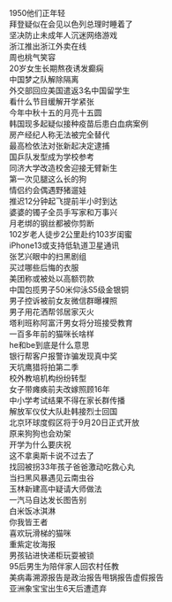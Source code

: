 1950他们正年轻  
拜登疑似在会见以色列总理时睡着了  
坚决防止未成年人沉迷网络游戏  
浙江推出浙江外卖在线  
周也桃气笑容  
20岁女生长期熬夜诱发癫痫  
中国梦之队解除隔离  
外交部回应美国遣返3名中国留学生  
看什么节目缓解开学紧张  
今年中秋十五的月亮十五圆  
韩国现多起疑似接种疫苗后患白血病案例  
房产经纪人称无法被完全替代  
最高检依法对张新起决定逮捕  
国乒队发型成为学校参考  
同济大学改造校舍迎接无臂新生  
第一次见腿这么长的狗  
情侣约会偶遇野猪遛娃  
推迟12分钟起飞提前半小时到达  
婆婆的镯子全员手写家和万事兴  
月老绑的钢丝都被你剪断  
102岁老人徒步2公里赴约103岁闺蜜  
iPhone13或支持低轨道卫星通讯  
张艺兴眼中的扫黑剧组  
买过哪些后悔的衣服  
美团称或被处以高额罚款  
中国包揽男子50米仰泳S5级金银铜  
男子控诉被前女友微信群曝裸照  
男子用花洒帮邻居家灭火  
塔利班称阿富汗男女将分班接受教育  
一百多年前的猫咪长啥样  
he和be到底是什么意思  
银行帮客户报警诈骗发现真中奖  
天坑鹰猎将拍第二季  
校外教培机构纷纷转型  
女子带瘫痪前夫改嫁照顾16年  
中小学考试结果不得在家长群传播  
解放军仪仗大队赴韩接烈士回国  
北京环球度假区将于9月20日正式开放  
原来狗狗也会劝架  
开学为什么要庆祝  
这不拿奥斯卡说不过去了  
找回被拐33年孩子爸爸激动吃救心丸  
当扫黑风暴遇见云南虫谷  
玉林新建高中疑请大师做法  
一汽马自达发长图告别  
白米饭冰淇淋  
你我皆王者  
喜欢玩滑梯的猫咪  
重紫定妆海报  
男孩钻进快递柜玩耍被锁  
95后男生为陪伴家人回农村任教  
美病毒溯源报告是政治报告甩锅报告虚假报告  
亚洲象宝宝出生6天后遭遗弃  
